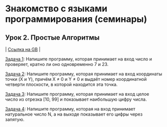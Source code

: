 # **Знакомство с языками программирования (семинары)**
## **Урок 2. Простые Алгоритмы**

| [Ссылка на GB](https://gb.ru/lessons/383946/homework) |

[Задача 1](Task_1/Program.cs): Напишите программу, которая принимает на вход число и проверяет, кратно ли оно одновременно 7 и 23.

[Задача 2](Task_1/Program.cs): Напишите программу, которая принимает на вход координаты точки (X и Y), причём X ≠ 0 и Y ≠ 0 и выдаёт номер координатной четверти плоскости, в которой находится эта точка.

[Задача 3](Task_1/Program.cs): Напишите программу, которая принимает на вход целое число из отрезка [10, 99] и показывает наибольшую цифру числа.

[Задача 4](Task_1/Program.cs): Напишите программу, которая на вход принимает натуральное число N, а на выходе показывает его цифры через запятую.